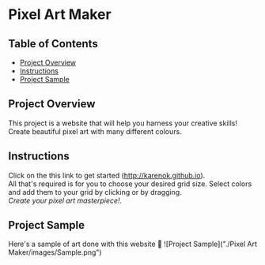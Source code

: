 # Pixel Art Maker

## Table of Contents

* [Project Overview](#overview)
* [Instructions](#instructions)
* [Project Sample](#sample)


## <a name="overview"></a> Project Overview
This project is a website that will help you harness your creative skills! Create beautiful pixel art with many different colours.

## <a name="instructions"></a>  Instructions
Click on the this link to get started (http://karenok.github.io). <br />
All that's required is for you to choose your desired grid size. Select colors and add them to your grid by clicking or by dragging. <br /> *Create your pixel art masterpiece!.*  <br />

## <a name="sample"></a> Project Sample
 Here's a sample of art done with this website 🙂
![Project Sample]("./Pixel Art Maker/images/Sample.png")
